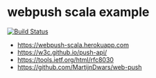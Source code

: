 # webpush scala example

[![Build Status](https://travis-ci.org/xuwei-k/webpush-scala.svg?branch=master)](https://travis-ci.org/xuwei-k/webpush-scala)

- <https://webpush-scala.herokuapp.com>
- <https://w3c.github.io/push-api/>
- <https://tools.ietf.org/html/rfc8030>
- <https://github.com/MartijnDwars/web-push>
